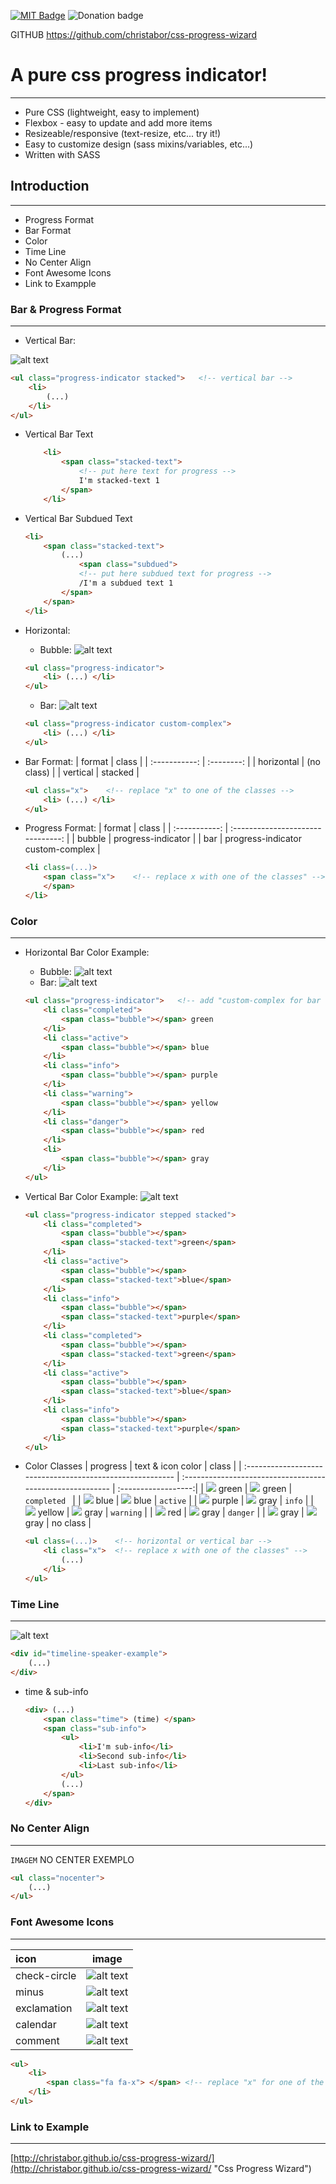 [![MIT Badge](http://img.shields.io/badge/license-MIT-blue.svg)](https://raw.githubusercontent.com/christabor/css-progress-wizard/master/LICENSE)
![Donation badge](https://img.shields.io/gratipay/christabor.svg)

GITHUB https://github.com/christabor/css-progress-wizard

# A pure css progress indicator!
---
* Pure CSS (lightweight, easy to implement)
* Flexbox - easy to update and add more items
* Resizeable/responsive (text-resize, etc... try it!)
* Easy to customize design (sass mixins/variables, etc...)
* Written with SASS

## Introduction
---
* Progress Format
* Bar Format
* Color
* Time Line
* No Center Align
* Font Awesome Icons
* Link to Exampple


### Bar & Progress Format
---
* Vertical Bar:

![alt text](https://github.com/maico910/css-progress-wizard/blob/maico910-patch-1/screenshots/VerticalBarExample.png?raw=true)
```html
<ul class="progress-indicator stacked">   <!-- vertical bar -->
    <li>
        (...)
    </li>
</ul>
```

* Vertical Bar Text
    ```html
        <li>
            <span class="stacked-text">            
                <!-- put here text for progress -->     
                I'm stacked-text 1
            </span>
        </li>
    ```
* Vertical Bar Subdued Text
    ```html
    <li>
        <span class="stacked-text">
            (...)
                <span class="subdued">
                <!-- put here subdued text for progress -->
                /I'm a subdued text 1
            </span>
        </span>
    </li>
    ```
* Horizontal:
    * Bubble:
    ![alt text](https://github.com/maico910/css-progress-wizard/blob/maico910-patch-1/screenshots/BubbleExample.png?raw=true "Bubble")
    ```html
    <ul class="progress-indicator">
        <li> (...) </li>
    </ul>
    ```

    * Bar:
    ![alt text](https://github.com/maico910/css-progress-wizard/blob/maico910-patch-1/screenshots/BarExample.png?raw=true "Bar")
    ```html
    <ul class="progress-indicator custom-complex">
        <li> (...) </li>
    </ul>
    ```

* Bar Format:
    |     format    |    class   |
   | :-----------: | :--------: |
   |  horizontal   | (no class) |
   |   vertical    |   stacked  |
    ```html
    <ul class="x">    <!-- replace "x" to one of the classes -->
        <li> (...) </li>
    </ul>
    ```

* Progress Format:
    |     format    |              class                |
   | :-----------:  | :-------------------------------: |
   |     bubble    |         progress-indicator        |
   |      bar      | progress-indicator custom-complex |
    ```html
    <li class=(...)>
        <span class="x">    <!-- replace x with one of the classes" -->
        </span>
    </li>
    ```

### Color
---

* Horizontal Bar Color Example:
    * Bubble:
![alt text](https://github.com/maico910/css-progress-wizard/blob/maico910-patch-1/screenshots/BubbleColor.png?raw=true "Horizontal Bubble Color Example")
    * Bar:
![alt text](https://github.com/maico910/css-progress-wizard/blob/maico910-patch-1/screenshots/BarColor.png?raw=true "Horizontal Bar Color Example")
    ```html
    <ul class="progress-indicator">   <!-- add "custom-complex for bar -->
        <li class="completed">
            <span class="bubble"></span> green
        </li>
        <li class="active">
            <span class="bubble"></span> blue
        </li>
        <li class="info">
            <span class="bubble"></span> purple
        </li>
        <li class="warning">
            <span class="bubble"></span> yellow
        </li>
        <li class="danger">
            <span class="bubble"></span> red
        </li>
        <li>
            <span class="bubble"></span> gray
        </li>
    </ul>
    ```

* Vertical Bar Color Example:
![alt text](https://github.com/maico910/css-progress-wizard/blob/maico910-patch-1/screenshots/VerticalBarColor.png?raw=true "Vertical Bar Color Example")
    ```html
    <ul class="progress-indicator stepped stacked">
        <li class="completed">
            <span class="bubble"></span>
            <span class="stacked-text">green</span>
        </li>
        <li class="active">
            <span class="bubble"></span>
            <span class="stacked-text">blue</span>
        </li>
        <li class="info">
            <span class="bubble"></span>
            <span class="stacked-text">purple</span>
        </li>
        <li class="completed">
            <span class="bubble"></span>
            <span class="stacked-text">green</span>
        </li>
        <li class="active">
            <span class="bubble"></span>
            <span class="stacked-text">blue</span>
        </li>
        <li class="info">
            <span class="bubble"></span>
            <span class="stacked-text">purple</span>
        </li>
    </ul>
    ```
* Color Classes
     |                           progress                        |                    text & icon color                    |        class        |
       | :-------------------------------------------------------- | :-------------------------------------------------------- | :------------------:|
       |  ![](https://placehold.it/15/65d074/000000?text=+)  green |  ![](https://placehold.it/15/65d074/000000?text=+)  green |    `completed `     |
       |  ![](https://placehold.it/15/337AB7/000000?text=+)  blue  |  ![](https://placehold.it/15/337AB7/000000?text=+)  blue  |      `active`       |
       |  ![](https://placehold.it/15/5b32d6/000000?text=+) purple |  ![](https://placehold.it/15/bbb/000000?text=+)     gray  |       `info`        |
       |  ![](https://placehold.it/15/edb10a/000000?text=+) yellow |  ![](https://placehold.it/15/bbb/000000?text=+)     gray  |      `warning`      |
       |  ![](https://placehold.it/15/d3140f/000000?text=+)  red   |  ![](https://placehold.it/15/bbb/000000?text=+)     gray  |      `danger`       |
       |  ![](https://placehold.it/15/bbb/000000?text=+)     gray  |  ![](https://placehold.it/15/bbb/000000?text=+)     gray  |      no class       |

    ```html
    <ul class=(...)>    <!-- horizontal or vertical bar -->
        <li class="x">  <!-- replace x with one of the classes" -->
            (...)
        </li>
    </ul>
    ```

### Time Line
---
![alt text](https://github.com/maico910/css-progress-wizard/blob/maico910-patch-1/screenshots/TimeLine.png?raw=true)
```html
<div id="timeline-speaker-example">
    (...)
</div>
```
- time & sub-info
    ```html
    <div> (...)
        <span class="time"> (time) </span>
        <span class="sub-info">
            <ul>
                <li>I'm sub-info</li>
                <li>Second sub-info</li>
                <li>Last sub-info</li>
            </ul>
            (...)
        </span>
    </div>
    ```



### No Center Align
---
`IMAGEM` NO CENTER EXEMPLO
```html
<ul class="nocenter">
    (...)
</ul>
```

### Font Awesome Icons
---
   |     icon     |                                                               image                                                                |
   | :----------- | :--------------------------------------------------------------------------------------------------------------------------------: |
   | check-circle | ![alt text](https://raw.githubusercontent.com/maico910/css-progress-wizard/maico910-patch-1/icons/check-circle.png "check-circle") |
   |    minus     | ![alt text](https://raw.githubusercontent.com/maico910/css-progress-wizard/maico910-patch-1/icons/minus.png "minus")               |
   |  exclamation | ![alt text](https://raw.githubusercontent.com/maico910/css-progress-wizard/maico910-patch-1/icons/exclamation.png "minus")         |
   |   calendar   | ![alt text](https://raw.githubusercontent.com/maico910/css-progress-wizard/maico910-patch-1/icons/calendar.png "Calendar")         |
   |    comment   | ![alt text](https://raw.githubusercontent.com/maico910/css-progress-wizard/maico910-patch-1/icons/comment.png "comment")           |

```html
<ul>
    <li>
        <span class="fa fa-x"> </span> <!-- replace "x" for one of the classes -->
    </li>
</ul>
```


### Link to Example
---
[http://christabor.github.io/css-progress-wizard/](http://christabor.github.io/css-progress-wizard/ "Css Progress Wizard")
